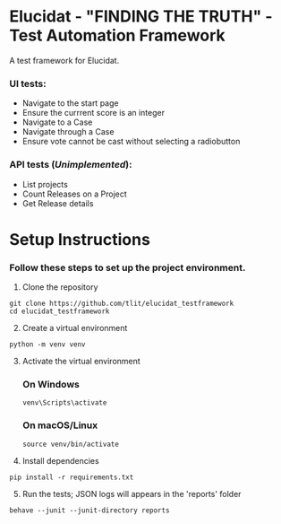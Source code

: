 # Elucidat - "FINDING THE TRUTH" - Test Automation Framework

A test framework for Elucidat.
  
### UI tests:
  
+ Navigate to the start page
+ Ensure the currrent score is an integer
+ Navigate to a Case
+ Navigate through a Case
+ Ensure vote cannot be cast without selecting a radiobutton
### API tests (*Unimplemented*):
+ List projects
+ Count Releases on a Project
+ Get Release details
	
# Setup Instructions

  ### Follow these steps to set up the project environment.

1. Clone the repository
```
git clone https://github.com/tlit/elucidat_testframework
cd elucidat_testframework
```
2. Create a virtual environment
```
python -m venv venv
```
3. Activate the virtual environment
   ### On Windows
      ```
      venv\Scripts\activate
      ``` 
   ### On macOS/Linux
      ```
      source venv/bin/activate
      ```
4. Install dependencies
```
pip install -r requirements.txt
```
5. Run the tests; JSON logs will appears in the 'reports' folder
```
behave --junit --junit-directory reports
```
